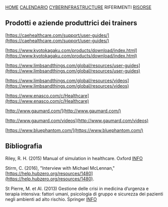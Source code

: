 [HOME](https://simlabunipr.github.io/) [CALENDARIO](https://simlabunipr.github.io/calendario.html)  [CYBERINFRASTRUCTURE](https://simlabunipr.github.io/hubzero.html) RIFERIMENTI [RISORSE](https://simlabunipr.github.io/risorse.html)

## Prodotti e aziende produttrici dei trainers


[https://caehealthcare.com/support/user-guides/](https://caehealthcare.com/support/user-guides/)

[https://www.kyotokagaku.com/products/download/index.html](https://www.kyotokagaku.com/products/download/index.html)

[https://www.limbsandthings.com/global/resources/user-guides](https://www.limbsandthings.com/global/resources/user-guides)

[https://www.limbsandthings.com/global/resources/videos](https://www.limbsandthings.com/global/resources/videos)

[https://www.enasco.com/c/Healthcare](https://www.enasco.com/c/Healthcare)

[http://www.gaumard.com/](http://www.gaumard.com/)

[http://www.gaumard.com/videos](http://www.gaumard.com/videos)

[https://www.bluephantom.com/](https://www.bluephantom.com/)


## Bibliografia


Riley, R. H. (2015) Manual of simulation in healthcare. Oxford [INFO](https://global.oup.com/academic/product/manual-of-simulation-in-healthcare-9780198717621?cc=it&lang=en&)

Stirm, C. (2016), "Interview with Michael McLennan," [https://help.hubzero.org/resources/1480](https://help.hubzero.org/resources/1480). 

St Pierre, M. et Al. (2013) Gestione delle crisi in medicina d’urgenza e terapia intensiva: fattori umani, psicologia di gruppo e sicurezza dei pazienti negli ambienti ad alto rischio. Springer [INFO](http://www.springer.com/us/book/9788847027985#aboutBook)

